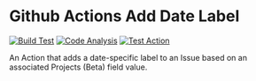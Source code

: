 # Github Actions Add Date Label

[![Build Test](https://github.com/luvly-luvs/action-template-typescript/actions/workflows/build-test.yml/badge.svg?branch=main&max-age=3600)](https://github.com/luvly-luvs/action-template-typescript/actions/workflows/build-test.yml)
[![Code Analysis](https://github.com/luvly-luvs/action-template-typescript/actions/workflows/codeql-analysis.yml/badge.svg?branch=main&max-age=3600)](https://github.com/luvly-luvs/action-template-typescript/actions/workflows/codeql-analysis.yml)
[![Test Action](https://github.com/luvly-luvs/ghpb-add-date-label/actions/workflows/test-action.yml/badge.svg)](https://github.com/luvly-luvs/ghpb-add-date-label/actions/workflows/test-action.yml)

An Action that adds a date-specific label to an Issue based on an associated Projects (Beta) field value.
